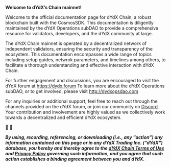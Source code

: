 **Welcome to dYdX’s Chain mainnet!**

Welcome to the official documentation page for dYdX Chain, a robust blockchain built with the CosmosSDK. This documentation is diligently maintained by the dYdX Operations subDAO to provide a comprehensive resource for validators, developers, and the dYdX community at large.

The dYdX Chain mainnet is operated by a decentralized network of independent validators, ensuring the security and transparency of the ecosystem. This documentation encompasses a wide range of topics including setup guides, netwrok parameters, and timelines among others, to facilitate a thorough understanding and effective interaction with dYdX Chain.

For further engagement and discussions, you are encouraged to visit the dYdX forum at https://dydx.forum
To learn more about the dYdX Operations subDAO, or to get involved, please visit http://dydxopsdao.com

For any inquiries or additional support, feel free to reach out through the channels provided on the dYdX forum, or join our community on [Discord](https://discord.com/invite/dydx). Your contribution and involvement are highly valued as we collectively work towards a decentralized and efficient dYdX ecosystem.

🦔 💜

***By using, recording, referencing, or downloading (i.e., any “action”) any information contained on this page or in any dYdX Trading Inc. ("dYdX") database, you hereby and thereby agree to the [dYdX Chain Terms of Use](https://dydx.exchange/v4-terms) and [Privacy Policy](https://dydx.exchange/privacy) governing such information, and you agree that such action establishes a binding agreement between you and dYdX.***
